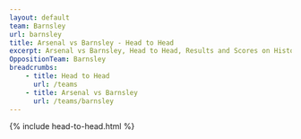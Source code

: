 ```yaml
---
layout: default
team: Barnsley
url: barnsley
title: Arsenal vs Barnsley - Head to Head
excerpt: Arsenal vs Barnsley, Head to Head, Results and Scores on History of Arsenal Football Club
OppositionTeam: Barnsley
breadcrumbs:
    - title: Head to Head
      url: /teams
    - title: Arsenal vs Barnsley
      url: /teams/barnsley
---
```


{% include head-to-head.html %}